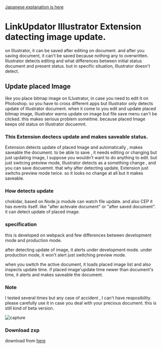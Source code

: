 [Japanese explanation is here](https://kawano-shuji.com/justdiary/?p=3068&preview=true)

# LinkUpdator Illustrator Extension datecting image update.

on Illustrator, it can be saved after editing on document. 
and after you saving document, it can't be saved because nothing any to overwritten.
Illustrator detects editing and what differences between initial status document and present status.
but in specific situation, Illustrator doesn't detect.

## Update placed Image

like you place bitmap image on ILlustrator, in case you need to edit it on Photoshop.
so you have to cross different apps but Illustrator only detects update of Illustrator document.
when it come to you edit and update placed bitmap image, Illustrator warns update on image but file save menu can't be clicked.
this makes serious problem someitme. because placed Image keeps old status on Illustrator docuemnt.


### This Extension dectecs update and makes saveable status.

Extension detects update of placed Image and automatically , makes saveable the document.
to be able to save , it needs editing or changing but just updating image, I suppose you wouldn't want to do anything to edit. but just switcing preview mode, Illustrator detects as a something change , and you can save docuemnt. that why after detecting update, Extension just switchs preview mode twice. so it looks no change at all but it makes saveable.

### How detects update

chokidar, based on Node.js module can watch file update. and also CEP it has events itself.
like "after actevate document" or "after saved document".
it can detect update of placed image.

### specification
this is developed on webpack and few differences between development mode and production mode.

after detecting update of image, it alerts under development mode.
under production mode, it won't alert just switching preview mode.

when you switch the active document, it loads placed image list and also inspects update time.
if placed image'update time newer than document's time, it alerts and makes saveable the document.

### Note
I tested several times but any case of accident , I can't have resposibility.
please carefully use it in case you deal with your precious document.
this is still kind of beta version.

![capture](./readmeImg/linkupdator.gif)

### Download zxp

download from [here](https://kawano-shuji.com/strage/LinkUpdator.zxp)